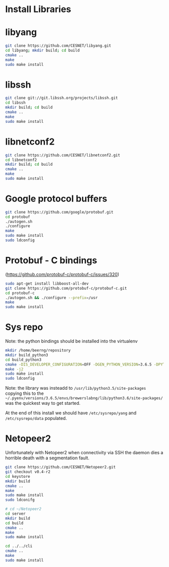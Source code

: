 # Install Libraries


# libyang

```bash
git clone https://github.com/CESNET/libyang.git
cd libyang; mkdir build; cd build
cmake ..
make
sudo make install
```

# libssh

```bash
git clone git://git.libssh.org/projects/libssh.git
cd libssh
mkdir build; cd build
cmake ..
make
sudo make install
```

# libnetconf2

```bash
git clone https://github.com/CESNET/libnetconf2.git
cd libnetconf2
mkdir build; cd build
cmake ..
make
sudo make install
```

# Google protocol buffers

```bash
git clone https://github.com/google/protobuf.git
cd protobuf
./autogen.sh
./configure
make
sudo make install
sudo ldconfig
```

# Protobuf - C bindings

(https://github.com/protobuf-c/protobuf-c/issues/320)

```bash
sudo apt-get install libboost-all-dev
git clone https://github.com/protobuf-c/protobuf-c.git
cd protobuf-c
./autogen.sh && ./configure --prefix=/usr
make
sudo make install
```


# Sys repo

Note: the python bindings should be installed into the virtualenv

```bash
mkdir /home/beerng/repository
mkdir build_python3
cd build_python3
cmake -DIS_DEVELOPER_CONFIGURATION=OFF -DGEN_PYTHON_VERSION=3.6.5 -DPYTHON_INCLUDE_DIR=~/.pyenv/versions/3.6.5/include/python3.6m -DPYTHON_INCLUDE_DIR2=~/.pyenv/versions/3.6.5/include/python3.6m -DPYTHON_LIBRARY=~/.pyenv/versions/3.6.5/lib/libpython3.6m.a -D python_version=3 ..
make -j2
sudo make install
sudo ldconfig
```

Note: the library was insteadd to `/usr/lib/python3.5/site-packages` copying this to the `~/.pyenv/versions/3.6.5/envs/brewerslabng/lib/python3.6/site-packages/` was the quickest way to get started.

At the end of this install we should have `/etc/sysrepo/yang` and `/etc/sysrepo/data` populated.


# Netopeer2

Unfortunately with Netopeer2 when connectivity via SSH the daemon dies a horrible death with a segmentation fault.

```bash
git clone https://github.com/CESNET/Netopeer2.git
git checkout v0.4-r2
cd keystore
mkdir build
cmake ..
make
sudo make install
sudo ldconifg

# cd ~/Netopeer2
cd server
mkdir build
cd build
cmake ..
make
sudo make install

cd ../../cli
cmake ..
make
sudo make install
```

